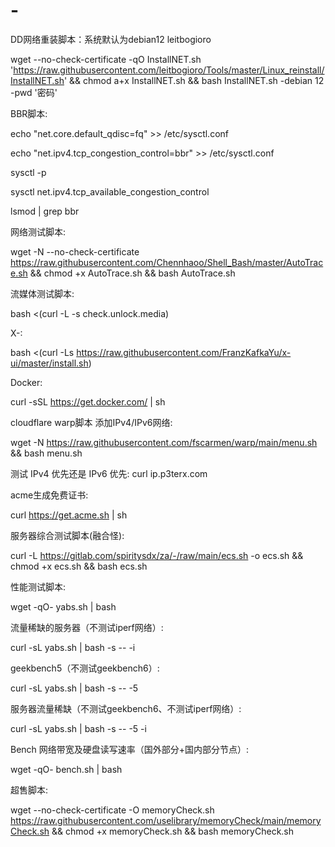 # -
DD网络重装脚本：系统默认为debian12  leitbogioro

wget --no-check-certificate -qO InstallNET.sh 'https://raw.githubusercontent.com/leitbogioro/Tools/master/Linux_reinstall/InstallNET.sh' && chmod a+x InstallNET.sh && bash InstallNET.sh -debian 12 -pwd '密码'

BBR脚本:

echo "net.core.default_qdisc=fq" >> /etc/sysctl.conf

echo "net.ipv4.tcp_congestion_control=bbr" >> /etc/sysctl.conf

sysctl -p

sysctl net.ipv4.tcp_available_congestion_control

lsmod | grep bbr

网络测试脚本:

wget -N --no-check-certificate https://raw.githubusercontent.com/Chennhaoo/Shell_Bash/master/AutoTrace.sh && chmod +x AutoTrace.sh && bash AutoTrace.sh

流媒体测试脚本:

bash <(curl -L -s check.unlock.media)

X-:

bash <(curl -Ls https://raw.githubusercontent.com/FranzKafkaYu/x-ui/master/install.sh)

Docker:

curl -sSL https://get.docker.com/ | sh

cloudflare warp脚本 添加IPv4/IPv6网络:

wget -N https://raw.githubusercontent.com/fscarmen/warp/main/menu.sh && bash menu.sh

测试 IPv4 优先还是 IPv6 优先:
curl ip.p3terx.com

acme生成免费证书:

curl https://get.acme.sh | sh

服务器综合测试脚本(融合怪):

curl -L https://gitlab.com/spiritysdx/za/-/raw/main/ecs.sh -o ecs.sh && chmod +x ecs.sh && bash ecs.sh


性能测试脚本:

wget -qO- yabs.sh | bash

流量稀缺的服务器（不测试iperf网络）:

curl -sL yabs.sh | bash -s -- -i

geekbench5（不测试geekbench6）:

curl -sL yabs.sh | bash -s -- -5

服务器流量稀缺（不测试geekbench6、不测试iperf网络）:

curl -sL yabs.sh | bash -s -- -5 -i

Bench 网络带宽及硬盘读写速率（国外部分+国内部分节点）:

wget -qO- bench.sh | bash

超售脚本:

wget --no-check-certificate -O memoryCheck.sh https://raw.githubusercontent.com/uselibrary/memoryCheck/main/memoryCheck.sh && chmod +x memoryCheck.sh && bash memoryCheck.sh
